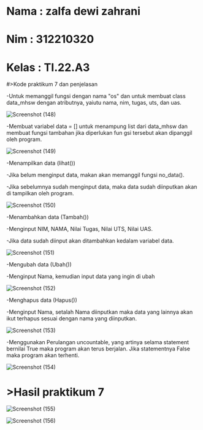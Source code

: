 # Nama  : zalfa dewi zahrani
# Nim   : 312210320
# Kelas : TI.22.A3

#>Kode praktikum 7 dan penjelasan

-Untuk memanggil fungsi dengan nama "os" dan untuk membuat class data_mhsw dengan atributnya, yaiutu nama, nim, tugas, uts, dan uas.

![Screenshot (148)](https://user-images.githubusercontent.com/115516617/206894109-719e0475-8359-4cd3-8b41-e4d55c31822b.png)

-Membuat variabel data = [] untuk menampung list dari data_mhsw dan membuat fungsi tambahan jika diperlukan fun gsi tersebut akan dipanggil oleh program.

![Screenshot (149)](https://user-images.githubusercontent.com/115516617/206894190-f3477abf-5368-4bc1-90f4-c77db272c2b3.png)

-Menampilkan data (lihat())

-Jika belum menginput data, makan akan memanggil fungsi no_data().

-Jika sebelumnya sudah menginput data, maka data sudah diinputkan akan di tampilkan oleh program.

![Screenshot (150)](https://user-images.githubusercontent.com/115516617/206894375-abe9d695-f731-47e8-a480-e1ac3f6f6d21.png)

-Menambahkan data (Tambah())

-Menginput NIM, NAMA, Nilai Tugas, Nilai UTS, Nilai UAS.

-Jika data sudah diinput akan ditambahkan kedalam variabel data.

![Screenshot (151)](https://user-images.githubusercontent.com/115516617/206895236-96702def-db70-434a-9f33-d7e8b08212ce.png)

-Mengubah data (Ubah())

-Menginput Nama, kemudian input data yang ingin di ubah

![Screenshot (152)](https://user-images.githubusercontent.com/115516617/206895343-ca5637f2-4f39-4c73-aa92-0bded9856293.png)

-Menghapus data (Hapus())

-Menginput Nama, setalah Nama diinputkan maka data yang lainnya akan ikut terhapus sesuai dengan nama yang diinputkan.

![Screenshot (153)](https://user-images.githubusercontent.com/115516617/206895386-60b9c7fc-a5d3-4c33-92e7-ff797feaf919.png)

-Menggunakan Perulangan uncountable, yang artinya selama statement bernilai True maka program akan terus berjalan. Jika statementnya False maka program akan terhenti.

![Screenshot (154)](https://user-images.githubusercontent.com/115516617/206895479-20ed446b-b87e-49b6-87c9-4a9a5f436716.png)

# >Hasil praktikum 7

![Screenshot (155)](https://user-images.githubusercontent.com/115516617/206908810-d0093c2c-40f0-4586-845a-40a4c357674e.png)

![Screenshot (156)](https://user-images.githubusercontent.com/115516617/206908891-015f9422-fb76-46af-a619-10f0bf410324.png)



